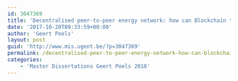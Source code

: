 ```yaml
---
id: 3047369
title: 'Decentralised peer-to-peer energy network: how can Blockchain technology support this? An economical study (Jorn Nys &#038; Hannes Degraeve)'
date: '2017-10-20T09:33:59+00:00'
author: 'Geert Poels'
layout: post
guid: 'http://www.mis.ugent.be/?p=3047369'
permalink: /decentralised-peer-to-peer-energy-network-how-can-blockchain-technology-support-this-an-economical-study-jorn-nys-hannes-degraeve/
categories:
    - 'Master Dissertations Geert Poels 2018'
---
```


